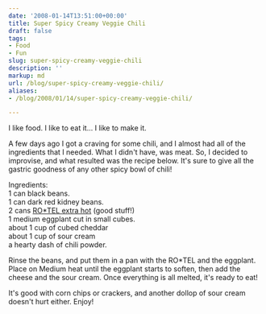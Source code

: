 ```yaml
---
date: '2008-01-14T13:51:00+00:00'
title: Super Spicy Creamy Veggie Chili
draft: false
tags:
- Food
- Fun
slug: super-spicy-creamy-veggie-chili
description: ''
markup: md
url: /blog/super-spicy-creamy-veggie-chili/
aliases:
- /blog/2008/01/14/super-spicy-creamy-veggie-chili/

---
```


I like food. I like to eat it... I like to make it.   
  
A few days ago I got a craving for some chili, and I almost had all of the ingredients that I needed. What I didn't have, was meat. So, I decided to improvise, and what resulted was the recipe below. It's sure to give all the gastric goodness of any other spicy bowl of chili!  
  
Ingredients:  
1 can black beans.  
1 can dark red kidney beans.  
2 cans [RO\*TEL extra hot](http://www.ro-tel.com/pages/products/extra_hot/index.jsp) (good stuff!)  
1 medium eggplant cut in small cubes.  
about 1 cup of cubed cheddar  
about 1 cup of sour cream  
a hearty dash of chili powder.  
  
Rinse the beans, and put them in a pan with the RO\*TEL and the eggplant. Place on Medium heat until the eggplant starts to soften, then add the cheese and the sour cream. Once everything is all melted, it's ready to eat!   
  
It's good with corn chips or crackers, and another dollop of sour cream doesn't hurt either. Enjoy!